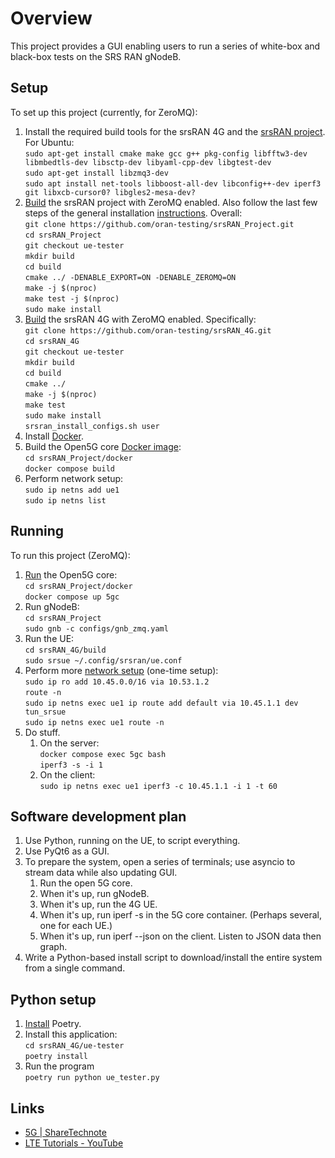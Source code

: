 # Overview

This project provides a GUI enabling users to run a series of white-box and
black-box tests on the SRS RAN gNodeB.

## Setup

To set up this project (currently, for ZeroMQ):

1.  Install the required build tools for the srsRAN 4G and the
    [srsRAN project](https://docs.srsran.com/projects/project/en/latest/user_manuals/source/installation.html#manual-installation).
    For Ubuntu:\
    `sudo apt-get install cmake make gcc g++ pkg-config libfftw3-dev libmbedtls-dev libsctp-dev libyaml-cpp-dev libgtest-dev`\
    `sudo apt-get install libzmq3-dev`\
    `sudo apt install net-tools libboost-all-dev libconfig++-dev iperf3 git libxcb-cursor0? libgles2-mesa-dev?`
2.  [Build](https://docs.srsran.com/projects/project/en/latest/tutorials/source/srsUE/source/index.html#id3)
    the srsRAN project with ZeroMQ enabled. Also follow the last few steps of
    the general installation
    [instructions](https://docs.srsran.com/projects/4g/en/latest/general/source/1_installation.html#gen-installation).
    Overall:\
    `git clone https://github.com/oran-testing/srsRAN_Project.git`\
    `cd srsRAN_Project`\
    `git checkout ue-tester`\
    `mkdir build`\
    `cd build`\
    `cmake ../ -DENABLE_EXPORT=ON -DENABLE_ZEROMQ=ON`\
    `make -j $(nproc)`\
    `make test -j $(nproc)`\
    `sudo make install`
3.  [Build](https://docs.srsran.com/projects/4g/en/latest/app_notes/source/zeromq/source/index.html)
    the srsRAN 4G with ZeroMQ enabled. Specifically:\
    `git clone https://github.com/oran-testing/srsRAN_4G.git`\
    `cd srsRAN_4G`\
    `git checkout ue-tester`\
    `mkdir build`\
    `cd build`\
    `cmake ../`\
    `make -j $(nproc)`\
    `make test`\
    `sudo make install`\
    `srsran_install_configs.sh user`
4.  Install [Docker](https://docs.docker.com/desktop/install/linux-install/).
5.  Build the Open5G
    core [Docker image](https://docs.srsran.com/projects/project/en/latest/tutorials/source/srsUE/source/index.html#open5gs-core):\
    `cd srsRAN_Project/docker`\
    `docker compose build`
6.  Perform network setup:\
    `sudo ip netns add ue1`\
    `sudo ip netns list`

## Running

To run this project (ZeroMQ):

1.  [Run](https://docs.srsran.com/projects/project/en/latest/tutorials/source/srsUE/source/index.html#open5gs-core)
    the Open5G core:\
    `cd srsRAN_Project/docker`\
    `docker compose up 5gc`
2.  Run gNodeB:\
    `cd srsRAN_Project`\
    `sudo gnb -c configs/gnb_zmq.yaml`
3.  Run the UE:\
    `cd srsRAN_4G/build`\
    `sudo srsue ~/.config/srsran/ue.conf`
4.  Perform
    more [network setup](https://docs.srsran.com/projects/4g/en/latest/app_notes/source/zeromq/source/index.html#network-namespace-creation)
    (one-time setup):\
    `sudo ip ro add 10.45.0.0/16 via 10.53.1.2`\
    `route -n`\
    `sudo ip netns exec ue1 ip route add default via 10.45.1.1 dev tun_srsue`\
    `sudo ip netns exec ue1 route -n`
5.  Do stuff.
    1.  On the server:\
        `docker compose exec 5gc bash`\
        `iperf3 -s -i 1`
    2.  On the client:\
        `sudo ip netns exec ue1 iperf3 -c 10.45.1.1 -i 1 -t 60`

## Software development plan

1.  Use Python, running on the UE, to script everything.
2.  Use PyQt6 as a GUI.
3.  To prepare the system, open a series of terminals; use asyncio to stream
    data while also updating GUI.
    1.  Run the open 5G core.
    2.  When it's up, run gNodeB.
    3.  When it's up, run the 4G UE.
    4.  When it's up, run iperf -s in the 5G core container. (Perhaps several,
        one for each UE.)
    5.  When it's up, run iperf --json on the client. Listen to JSON data then
        graph.
4.  Write a Python-based install script to download/install the entire system
    from a single command.

## Python setup

1.  [Install](https://python-poetry.org/docs/#installation) Poetry.
2.  Install this application:\
    `cd srsRAN_4G/ue-tester`\
    `poetry install`
3.  Run the program\
    `poetry run python ue_tester.py`

## Links

- [5G | ShareTechnote](https://sharetechnote.com/html/5G/Handbook_5G_Index.html)
- [LTE Tutorials - YouTube](https://www.youtube.com/playlist?list=PLstYdSyXDHhYrhkVIU_kUBTYXQSqO_sfL)
